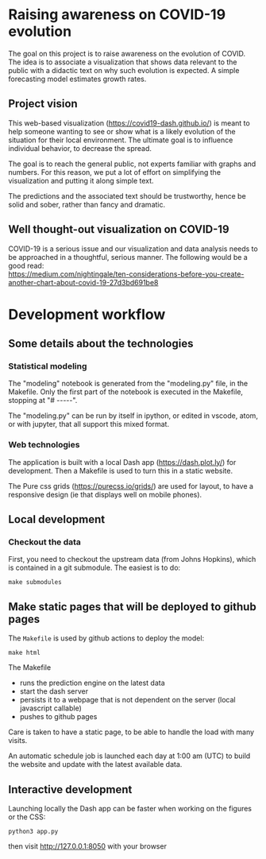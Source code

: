 # Raising awareness on COVID-19 evolution

The goal on this project is to raise awareness on the evolution of COVID.
The idea is to associate a visualization that shows data relevant to the
public with a didactic text on why such evolution is expected. A
simple forecasting model estimates growth rates.


## Project vision

This web-based visualization (https://covid19-dash.github.io/) is meant
to help someone wanting to see or show what is a likely evolution of the
situation for their local environment. The ultimate goal is to influence
individual behavior, to decrease the spread.

The goal is to reach the general public, not experts familiar with graphs
and numbers. For this reason, we put a lot of effort on simplifying the
visualization and putting it along simple text.

The predictions and the associated text should be trustworthy, hence be
solid and sober, rather than fancy and dramatic.

## Well thought-out visualization on COVID-19

COVID-19 is a serious issue and our visualization and data analysis needs
to be approached in a thoughtful, serious manner. The following would be a good read: <br>
https://medium.com/nightingale/ten-considerations-before-you-create-another-chart-about-covid-19-27d3bd691be8

# Development workflow

## Some details about the technologies

### Statistical modeling

The "modeling" notebook is generated from the "modeling.py" file, in the
Makefile. Only the first part of the notebook is executed in the
Makefile, stopping at "# -----".

The "modeling.py" can be run by itself in ipython, or edited in vscode,
atom, or with jupyter, that all support this mixed format.

### Web technologies

The application is built with a local Dash app (https://dash.plot.ly/)
for development. Then a Makefile is used to turn this in a static
website.

The Pure css grids (https://purecss.io/grids/) are used for layout, to
have a responsive design (ie that displays well on mobile phones).

## Local development

### Checkout the data

First, you need to checkout the upstream data (from Johns Hopkins), which
is contained in a git submodule. The easiest is to do:
```
make submodules
```


## Make static pages that will be deployed to github pages

The `Makefile` is used by github actions to deploy the model:
```
make html
```

The Makefile
* runs the prediction engine on the latest data
* start the dash server
* persists it to a webpage that is not dependent on the server (local
  javascript callable)
* pushes to github pages

Care is taken to have a static page, to be able to handle the load with
many visits.

An automatic schedule job is launched each day at 1:00 am (UTC) to build the
website and update with the latest available data.

## Interactive development

Launching locally the Dash app can be faster when working on the figures
or the CSS:

```
python3 app.py
```

then visit http://127.0.0.1:8050 with your browser
